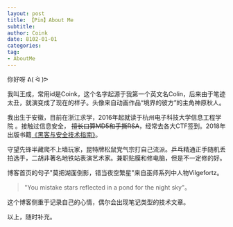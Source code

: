```yaml
---
layout: post
title: 【Pin】About Me
subtitle: 
author: Coink
date: 8102-01-01
categories:
tag:
- AboutMe
---
```


你好呀 ᕕ( ᐛ )ᕗ

我叫王成，常用id是Coink，这个名字起源于我第一个英文名Colin，后来由于笔迹太丑，就演变成了现在的样子。头像来自动画作品“境界的彼方”的主角神原秋人。

我出生于安徽，目前在浙江求学，2016年起就读于杭州电子科技大学信息工程学院 。接触过信息安全， ~~擅长口算MD5和手撕RSA~~，经常去各大CTF签到。2018年出版书籍[《黑客与安全技术指南》](http://www.tup.tsinghua.edu.cn/booksCenter/book_06579101.html)。

守望先锋半藏爬不上墙玩家，昆特牌松鼠党气宗打自己流派。乒乓精通正手随机丢拍选手，二胡非著名地铁站表演艺术家。兼职贴膜和修电脑，但是不一定修的好。

博客首页的句子"莫把湖面倒影，错当夜空繁星"来自巫师系列中人物Vilgefortz。

> "You mistake stars reflected in a pond for the night sky"。

这个博客侧重于记录自己的心情，偶尔会出现笔记类型的技术文章。

以上，随时补充。